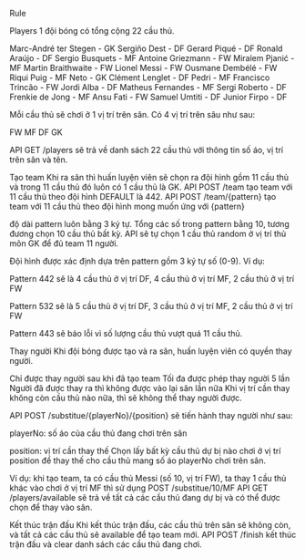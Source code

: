 Rule

Players
1 đội bóng có tổng cộng 22 cầu thủ.

Marc-André ter Stegen - GK
Sergiño Dest - DF
Gerard Piqué - DF
Ronald Araújo - DF
Sergio Busquets - MF
Antoine Griezmann - FW
Miralem Pjanić - MF
Martin Braithwaite - FW
Lionel Messi - FW
Ousmane Dembélé - FW
Riqui Puig - MF
Neto - GK
Clément Lenglet - DF
Pedri - MF
Francisco Trincão - FW
Jordi Alba - DF
Matheus Fernandes - MF
Sergi Roberto - DF
Frenkie de Jong - MF
Ansu Fati - FW
Samuel Umtiti - DF
Junior Firpo - DF

Mỗi cầu thủ sẽ chơi ở 1 vị trí trên sân. Có 4 vị trí trên sâu như sau:

FW
MF
DF
GK

API GET /players sẽ trả về danh sách 22 cầu thủ với thông tin số áo, vị trí trên sân và tên.

Tạo team
Khi ra sân thì huấn luyện viên sẽ chọn ra đội hình gồm 11 cầu thủ và trong 11 cầu thủ đó luôn có 1 cầu thủ là GK.
API POST /team tạo team với 11 cầu thủ theo đội hình DEFAULT là 442.
API POST /team/{pattern} tạo team với 11 cầu thủ theo đội hình mong muốn ứng với {pattern}

độ dài pattern luôn bằng 3 ký tự.
Tổng các số trong pattern bằng 10, tương đương chọn 10 cầu thủ bất kỳ. API sẽ tự chọn 1 cầu thủ random ở vị trí thủ môn GK để đủ team 11 người.

Đội hình được xác định dựa trên pattern gồm 3 ký tự số (0-9).
Ví dụ:

Pattern 442 sẽ là 4 cầu thủ ở vị trí DF, 4 cầu thủ ở vị trí MF, 2 cầu thủ ở vị trí FW

Pattern 532 sẽ là 5 cầu thủ ở vị trí DF, 3 cầu thủ ở vị trí MF, 2 cầu thủ ở vị trí FW

Pattern 443 sẽ báo lỗi vì số lượng cầu thủ vượt quá 11 cầu thủ.


Thay người
Khi đội bóng được tạo và ra sân, huấn luyện viên có quyền thay người.

Chỉ được thay người sau khi đã tạo team
Tối đa được phép thay người 5 lần
Người đã được thay ra thì không được vào lại sân lần nữa
Khi vị trí cần thay không còn cầu thủ nào nữa, thì sẽ không thể thay người được.

API POST /substitue/{playerNo}/{position} sẽ tiến hành thay người như sau:


playerNo: số áo của cầu thủ đang chơi trên sân

position: vị trí cần thay thế
Chọn lấy bất kỳ cầu thủ dự bị nào chơi ở vị trí position để thay thế cho cầu thủ mang số áo playerNo chơi trên sân.

Ví dụ: khi tạo team, ta có cầu thủ Messi (số 10, vị trí FW), ta thay 1 cầu thủ khác vào chơi ở vị trí MF thì sử dụng
POST /substitue/10/MF
API GET /players/available sẽ trả về tất cả các cầu thủ đang dự bị và có thể được chọn để thay vào sân.

Kết thúc trận đấu
Khi kết thúc trận đấu, các cầu thủ trên sân sẽ không còn, và tất cả các cầu thủ sẽ available để tạo team mới.
API POST /finish kết thúc trận đấu và clear danh sách các cầu thủ đang chơi.
